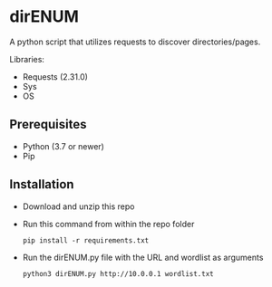 # dirENUM
A python script that utilizes requests to discover directories/pages.

Libraries:

- Requests (2.31.0)
- Sys
- OS



## Prerequisites

- Python (3.7 or newer)
- Pip


## Installation

- Download and unzip this repo
- Run this command from within the repo folder

   `pip install -r requirements.txt`
   
- Run the dirENUM.py file with the URL and wordlist as arguments

   `python3 dirENUM.py http://10.0.0.1 wordlist.txt`
